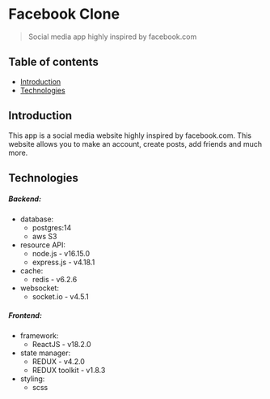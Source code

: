 # Facebook Clone
> Social media app highly inspired by facebook.com


## Table of contents

- [Introduction](#introduction)
- [Technologies](#technologies)

## Introduction
This app is a social media website highly inspired by facebook.com.
This website allows you to make an account, create posts, add friends and much more.

## Technologies

##### Backend:
- database:
  - postgres:14
  - aws S3
- resource API:
  - node.js - v16.15.0
  - express.js - v4.18.1
- cache:
  - redis - v6.2.6
- websocket:
  - socket.io - v4.5.1

##### Frontend:
- framework:
  - ReactJS - v18.2.0
- state manager:
  - REDUX - v4.2.0
  - REDUX toolkit - v1.8.3
- styling:
  - scss